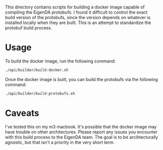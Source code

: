 This directory contains scripts for building a docker image capable of compiling the EigenDA protobufs. I found
it difficult to control the exact build version of the protobufs, since the version depends on whatever is installed
locally when they are built. This is an attempt to standardize the protobuf build process.

# Usage

To build the docker image, run the following command:

```bash
./api/builder/build-docker.sh
```

Once the docker image is built, you can build the protobufs via the following command:

```bash
./api/builder/build-protobufs.sh
```

# Caveats

I've tested this on my m3 macbook. It's possible that the docker image may have trouble on other architectures.
Please report any issues you encounter with this build process to the EigenDA team. The goal is to be arcihtecturally
agnostic, but that isn't a priority in the very short term.

